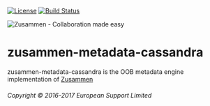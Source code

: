 [![License](https://img.shields.io/badge/License-Apache%202.0-blue.svg)](https://opensource.org/licenses/Apache-2.0)
[![Build Status](https://travis-ci.org/open-amdocs/zusammen-metadata-cassandra.svg?branch=master)](https://travis-ci.org/open-amdocs/zusammen-metadata-cassandra)

![Zusammen - Collaboration made easy](https://raw.githubusercontent.com/open-amdocs/zusammen/master/docs/images/zusammen_logo_final_888px.png)
# zusammen-metadata-cassandra

zusammen-metadata-cassandra is the OOB metadata engine implementation of [Zusammen](https://github.com/open-amdocs/zusammen)

###### Copyright © 2016-2017 European Support Limited
